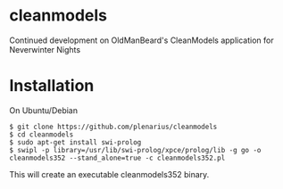 # cleanmodels
Continued development on OldManBeard's CleanModels application for Neverwinter Nights

# Installation

On Ubuntu/Debian
```
$ git clone https://github.com/plenarius/cleanmodels
$ cd cleanmodels
$ sudo apt-get install swi-prolog
$ swipl -p library=/usr/lib/swi-prolog/xpce/prolog/lib -g go -o cleanmodels352 --stand_alone=true -c cleanmodels352.pl
```

This will create an executable cleanmodels352 binary.
